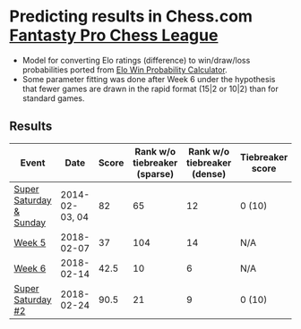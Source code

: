 # Predicting results in Chess.com [Fantasty Pro Chess League](https://www.prochessleague.com)

* Model for converting Elo ratings (difference) to win/draw/loss probabilities ported from [Elo Win Probability Calculator](https://wismuth.com/elo/calculator.html).
* Some parameter fitting was done after Week 6 under the hypothesis that fewer games are drawn in the rapid format (15|2 or 10|2) than for standard games.

## Results

| Event | Date | Score | Rank w/o tiebreaker (sparse) | Rank  w/o tiebreaker (dense) | Tiebreaker score | Rank w tiebreaker (sparse) | Rank w tiebreaker (dense) |
| --- | --- | --- | --- | --- | --- | --- | --- |
| [Super Saturday & Sunday](https://docs.google.com/spreadsheets/d/1Bvog5hvciu0LZ5GWynen5BkcDxGbWGAi9OKc2uWVPxY/edit?usp=sharing) | 2014-02-03, 04 | 82 | 65 | 12| 0 (10) | 90 | 17 |
| [Week 5](https://docs.google.com/spreadsheets/d/1yg6XxR8njJTn0inAOj7W2EGnBp4Evz825AnCYEgjopw/edit?usp=sharing) | 2018-02-07 | 37 | 104 | 14 | N/A | | |
| [Week 6](https://docs.google.com/spreadsheets/d/1TLvSmHH1Yi1JHlfDUm78dZC0RbWyP3kh01_bhMwnNco/edit?usp=sharing) | 2018-02-14 | 42.5 | 10 | 6 | N/A | | |
| [Super Saturday #2](https://docs.google.com/spreadsheets/d/1NBxVVyPB5MOlXoKtdOlKfb4Vb0Z-ExiY9_hgdEe4TmM/edit?usp=sharing) | 2018-02-24 | 90.5 | 21 | 9 | 0 (10) | 41 | 16 |
